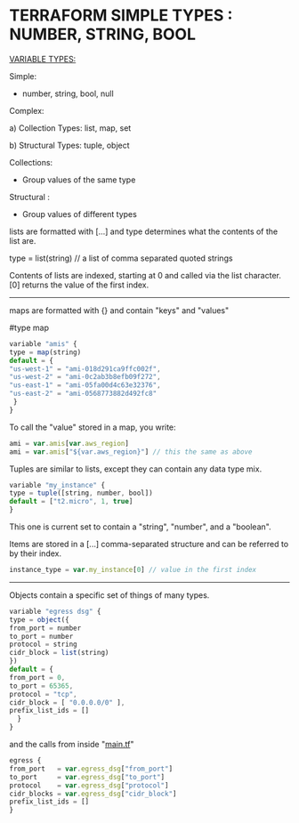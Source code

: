 # TERRAFORM SIMPLE TYPES : NUMBER, STRING, BOOL

<ins>VARIABLE TYPES:</ins>

Simple:

- number, string, bool, null

Complex:

a) Collection Types: list, map, set

b) Structural Types: tuple, object

Collections:

- Group values of the same type

Structural : 

- Group values of different types

lists are formatted with [...] and type determines what the contents of the list are.

type = list(string) // a list of comma separated quoted strings

Contents of lists are indexed, starting at 0 and called via the list character. [0] returns the value of the first index.

---

maps are formatted with {} and contain "keys" and "values"

#type map

```jsx
variable "amis" {
type = map(string)
default = {
"us-west-1" = "ami-018d291ca9ffc002f",
"us-west-2" = "ami-0c2ab3b8efb09f272",
"us-east-1" = "ami-05fa00d4c63e32376",
"us-east-2" = "ami-0568773882d492fc8"
 }
}
```

To call the "value" stored in a map, you write:

```jsx
ami = var.amis[var.aws_region]
ami = var.amis["${var.aws_region}"] // this the same as above
```

Tuples are similar to lists, except they can contain any data type mix.

```jsx
variable "my_instance" {
type = tuple([string, number, bool])
default = ["t2.micro", 1, true]
}
```

This one is current set to contain a "string", "number", and a "boolean".

Items are stored in a [...] comma-separated structure and can be referred to by their index.

```jsx
instance_type = var.my_instance[0] // value in the first index
```

---

Objects contain a specific set of things of many types.

```jsx
variable "egress dsg" {
type = object({
from_port = number
to_port = number
protocol = string
cidr_block = list(string)
})
default = {
from_port = 0,
to_port = 65365,
protocol = "tcp",
cidr_block = [ "0.0.0.0/0" ],
prefix_list_ids = []
  }
}
```

and the calls from inside "[main.tf](http://main.tf/)"

```jsx
egress {
from_port   = var.egress_dsg["from_port"]
to_port     = var.egress_dsg["to_port"]
protocol    = var.egress_dsg["protocol"]
cidr_blocks = var.egress_dsg["cidr_block"]
prefix_list_ids = []
}
```
